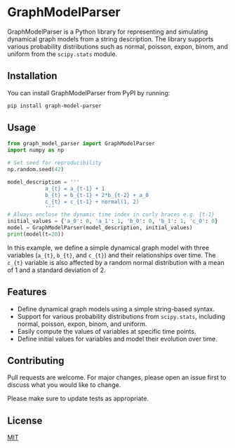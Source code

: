 # GraphModelParser

GraphModelParser is a Python library for representing and simulating dynamical graph models from a string description. The library supports various probability distributions such as normal, poisson, expon, binom, and uniform from the `scipy.stats` module.

## Installation

You can install GraphModelParser from PyPI by running:

```bash
pip install graph-model-parser
```

## Usage

```python
from graph_model_parser import GraphModelParser
import numpy as np

# Set seed for reproducibility
np.random.seed(42)

model_description = '''
            a_{t} = a_{t-1} + 1
            b_{t} = b_{t-1} + 2*b_{t-2} + a_0
            c_{t} = c_{t-1} + normal(1, 2)
            '''
# Always enclose the dynamic time index in curly braces e.g. {t-1}  
initial_values = {'a_0': 0, 'a_1': 1, 'b_0': 0, 'b_1': 1, 'c_0': 0}
model = GraphModelParser(model_description, initial_values)
print(model(t=20))
```

In this example, we define a simple dynamical graph model with three variables (`a_{t}`, `b_{t}`, and `c_{t}`) and their relationships over time. The `c_{t}` variable is also affected by a random normal distribution with a mean of 1 and a standard deviation of 2.

## Features

- Define dynamical graph models using a simple string-based syntax.
- Support for various probability distributions from `scipy.stats`, including normal, poisson, expon, binom, and uniform.
- Easily compute the values of variables at specific time points.
- Define initial values for variables and model their evolution over time.

## Contributing

Pull requests are welcome. For major changes, please open an issue first to discuss what you would like to change.

Please make sure to update tests as appropriate.

## License

[MIT](https://choosealicense.com/licenses/mit/)